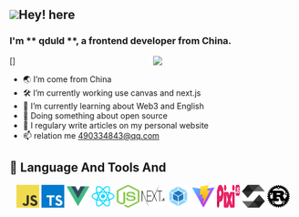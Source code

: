 ## <img src="https://media.giphy.com/media/hvRJCLFzcasrR4ia7z/giphy.gif" width="3%">Hey! here

### I'm ** qduld **, a frontend developer from China.

[<img align="right" width="50%" src="https://github-readme-stats.vercel.app/api?username=qduld&show_icons=true&theme=transparent">]

- 🌏 I’m come from China
- 🛠 I’m currently working use canvas and next.js
- 🌱 I’m currently learning about Web3 and English
- 🔭 Doing something about open source
- 📝 I regulary write articles on my personal website
- 📫 relation me 490334843@qq.com

## 🚀 Language And Tools And

<div align="center" >
	<img src="./images/javascript.svg" width="40" height="40" alt="javascript" />
	<img src="./images/typescript.svg" width="40" height="40" alt="typescript" />
	<img src="./images/vuejs.svg" width="40" height="40" alt="vue" />
  <img src="./images/reactjs.svg" width="40" height="40" alt="react" />
	<img src="./images/nodejs.svg" width="40" height="40" alt="node" />
	<img src="./images/next.svg" width="40" height="40" alt="next" />
  <img src="./images/webpack.svg" width="40" height="40" alt="webpack" />
	<img src="./images/vite.svg" width="40" height="40" alt="vite" />
	<img src="./images/pixi.svg" width="40" height="40" alt="pixi" />
  <img src="./images/solidity.svg" width="40" height="40" alt="solidity" />
  <img src="./images/rust.svg" width="40" height="40" alt="rust" />
</div>
